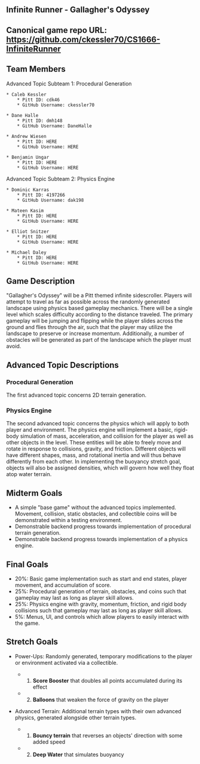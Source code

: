 ## Infinite Runner - Gallagher's Odyssey

## Canonical game repo URL: https://github.com/ckessler70/CS1666-InfiniteRunner

## Team Members
Advanced Topic Subteam 1: Procedural Generation

	* Caleb Kessler
		* Pitt ID: cdk46
		* GitHub Username: ckessler70

	* Dane Halle
		* Pitt ID: dmh148
		* GitHub Username: DaneHalle

	* Andrew Wiesen
		* Pitt ID: HERE
		* GitHub Username: HERE

	* Benjamin Ungar
		* Pitt ID: HERE
		* GitHub Username: HERE

Advanced Topic Subteam 2: Physics Engine

	* Dominic Karras
		* Pitt ID: 4197266
		* GitHub Username: dak198

	* Mateen Kasim
		* Pitt ID: HERE
		* GitHub Username: HERE

	* Elliot Snitzer
		* Pitt ID: HERE
		* GitHub Username: HERE

	* Michael Daley
		* Pitt ID: HERE
		* GitHub Username: HERE

## Game Description
"Gallagher's Odyssey" will be a Pitt themed infinite sidescroller. Players will attempt to travel as far as possible across the randomly generated landscape using physics based gameplay mechanics. There will be a single level which scales difficulty according to the distance traveled. The primary gameplay will be jumping and flipping while the player slides across the ground and flies through the air, such that the player may utilize the landscape to preserve or increase momentum. Additionally, a number of obstacles will be generated as part of the landscape which the player must avoid.

## Advanced Topic Descriptions

### Procedural Generation
The first advanced topic concerns 2D terrain generation.

### Physics Engine
The second advanced topic concerns the physics which will apply to both player and environment. The physics engine will implement a basic, rigid-body simulation of mass, acceleration, and collision for the player as well as other objects in the level. These entities will be able to freely move and rotate in response to collisions, gravity, and friction. Different objects will have different shapes, mass, and rotational inertia and will thus behave differently from each other. In implementing the buoyancy stretch goal, objects will also be assigned densities, which will govern how well they float atop water terrain.

## Midterm Goals
* A simple "base game" without the advanced topics implemented. Movement, collision, static obstacles, and collectible coins will be demonstrated within a testing environment.
* Demonstrable backend progress towards implementation of procedural terrain generation.
* Demonstrable backend progress towards implementation of a physics engine.

## Final Goals
* 20%: Basic game implementation such as start and end states, player movement, and accumulation of score.
* 25%: Procedural generation of terrain, obstacles, and coins such that gameplay may last as long as player skill allows.
* 25%: Physics engine with gravity, momentum, friction, and rigid body collisions such that gameplay may last as long as player skill allows.
* 5%: Menus, UI, and controls which allow players to easily interact with the game.

## Stretch Goals
* Power-Ups: Randomly generated, temporary modifications to the player or environment activated via a collectible.
	* 1) **Score Booster** that doubles all points accumulated during its effect
	* 2) **Balloons** that weaken the force of gravity on the player

* Advanced Terrain: Additional terrain types with their own advanced physics, generated alongside other terrain types.
	* 1) **Bouncy terrain** that reverses an objects' direction with some added speed
	* 2) **Deep Water** that simulates buoyancy
